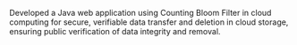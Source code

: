 Developed a Java web application using Counting Bloom Filter in cloud computing for secure, verifiable data transfer and deletion in cloud storage, ensuring public
verification of data integrity and removal.
